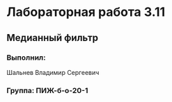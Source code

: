# Лабораторная работа 3.11
## Медианный фильтр
### Выполнил:
Шальнев Владимир Сергеевич
### Группа: ПИЖ-б-о-20-1
